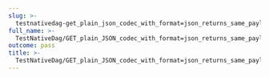```yaml
---
slug: >-
  testnativedag-get_plain_json_codec_with_format=json_returns_same_payload_as_format=dag-json_but_with_plain_content-type-body
full_name: >-
  TestNativeDag/GET_plain_JSON_codec_with_format=json_returns_same_payload_as_format=dag-json_but_with_plain_Content-Type/Body
outcome: pass
title: >-
  TestNativeDag/GET_plain_JSON_codec_with_format=json_returns_same_payload_as_format=dag-json_but_with_plain_Content-Type/Body
---
```


